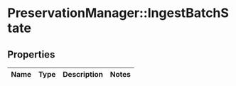 # PreservationManager::IngestBatchState

## Properties
Name | Type | Description | Notes
------------ | ------------- | ------------- | -------------

